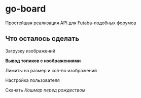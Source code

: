 # go-board

Простейшая реализация API для Futaba-подобных форумов

## Что осталось сделать

Загрузку изображений

**Вывод топиков с изображениями**

Лимиты на размер и кол-во изображений

Настройка пользователя

Скачать *Кошмар перед рождеством*
